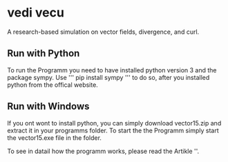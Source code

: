 # vedi vecu
A research-based simulation on vector fields, divergence, and curl.

## Run with Python
To run the Programm you need to have installed python version 3 and the package sympy. Use ''' pip install sympy ''' to do so, after you installed python from the offical website.

## Run with Windows
If you ont wont to install python, you can simply download vector15.zip and extract it in your programms folder. To start the the Programm simply start the vector15.exe file in the folder.


To see in datail how the programm works, please read the Artikle ''.
